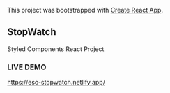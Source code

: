 This project was bootstrapped with [Create React App](https://github.com/facebook/create-react-app).

## StopWatch

Styled Components React Project

### LIVE DEMO

https://esc-stopwatch.netlify.app/
